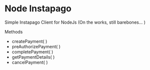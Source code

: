 # Node Instapago
Simple Instapago Client for NodeJs (On the works, still barebones... )

Methods
 - createPayment( )
 - preAuthorizePayment( )
 - completePayment( )
 - getPaymentDetails( )
 - cancelPayment( )


